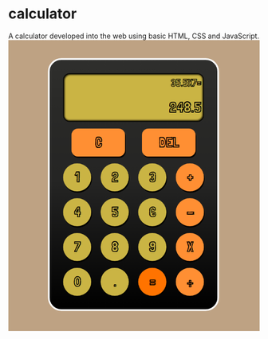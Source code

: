 # calculator

A calculator developed into the web using basic HTML, CSS and JavaScript.
![calculator-screenshot](images/screenshot.png)
